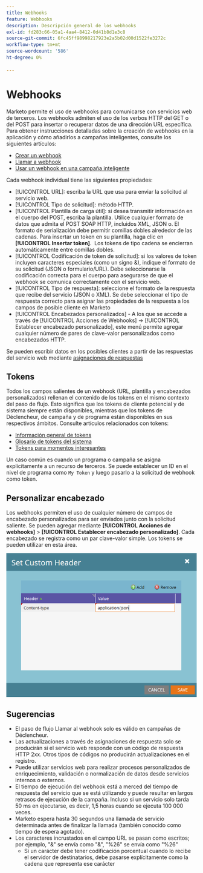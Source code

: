 ```yaml
---
title: Webhooks
feature: Webhooks
description: Descripción general de los webhooks
exl-id: fd283c66-05a1-4aa4-8412-0d41b8d1e3c8
source-git-commit: 6fc45ff98998217923e2a5b02d00d1522fe3272c
workflow-type: tm+mt
source-wordcount: '586'
ht-degree: 0%

---
```


# Webhooks

Marketo permite el uso de webhooks para comunicarse con servicios web de terceros. Los webhooks admiten el uso de los verbos HTTP del GET o del POST para insertar o recuperar datos de una dirección URL específica. Para obtener instrucciones detalladas sobre la creación de webhooks en la aplicación y cómo añadirlos a campañas inteligentes, consulte los siguientes artículos:

- [Crear un webhook](https://experienceleague.adobe.com/es/docs/marketo/using/product-docs/administration/additional-integrations/create-a-webhook)
- [Llamar a webhook](https://experienceleague.adobe.com/es/docs/marketo/using/product-docs/core-marketo-concepts/smart-campaigns/flow-actions/call-webhook)
- [Usar un webhook en una campaña inteligente](https://experienceleague.adobe.com/es/docs/marketo/using/product-docs/core-marketo-concepts/smart-campaigns/flow-actions/use-a-webhook-in-a-smart-campaign)

Cada webhook individual tiene las siguientes propiedades:

- [!UICONTROL URL]: escriba la URL que usa para enviar la solicitud al servicio web.
- [!UICONTROL Tipo de solicitud]: método HTTP.
- [!UICONTROL Plantilla de carga útil]: si desea transmitir información en el cuerpo del POST, escriba la plantilla. Utilice cualquier formato de datos que admita el POST SOAP HTTP, incluidos XML, JSON o. El formato de serialización debe permitir comillas dobles alrededor de las cadenas. Para insertar un token en su plantilla, haga clic en **[!UICONTROL Insertar token]**.  Los tokens de tipo cadena se encierran automáticamente entre comillas dobles.
- [!UICONTROL Codificación de token de solicitud]: si los valores de token incluyen caracteres especiales (como un signo &amp;), indique el formato de su solicitud (JSON o formulario/URL). Debe seleccionarse la codificación correcta para el cuerpo para asegurarse de que el webhook se comunica correctamente con el servicio web.
- [!UICONTROL Tipo de respuesta]: seleccione el formato de la respuesta que recibe del servicio (JSON o XML). Se debe seleccionar el tipo de respuesta correcto para asignar las propiedades de la respuesta a los campos de posible cliente en Marketo
- [!UICONTROL Encabezados personalizados] - A los que se accede a través de [!UICONTROL Acciones de Webhooks] -> [!UICONTROL Establecer encabezado personalizado], este menú permite agregar cualquier número de pares de clave-valor personalizados como encabezados HTTP.

Se pueden escribir datos en los posibles clientes a partir de las respuestas del servicio web mediante [asignaciones de respuestas](response-mappings.md)

## Tokens

Todos los campos salientes de un webhook (URL, plantilla y encabezados personalizados) rellenan el contenido de los tokens en el mismo contexto del paso de flujo. Esto significa que los tokens de cliente potencial y de sistema siempre están disponibles, mientras que los tokens de Déclencheur, de campaña y de programa están disponibles en sus respectivos ámbitos. Consulte artículos relacionados con tokens:

- [Información general de tokens](https://experienceleague.adobe.com/es/docs/marketo/using/product-docs/demand-generation/landing-pages/personalizing-landing-pages/tokens-overview)
- [Glosario de tokens del sistema](https://experienceleague.adobe.com/es/docs/marketo/using/product-docs/email-marketing/general/using-tokens/system-tokens-glossary)
- [Tokens para momentos interesantes](https://experienceleague.adobe.com/es/docs/marketo/using/product-docs/marketo-sales-insight/msi-for-salesforce/features/tabs-in-the-msi-panel/interesting-moments/trigger-tokens-for-interesting-moments)

Un caso común es cuando un programa o campaña se asigna explícitamente a un recurso de terceros. Se puede establecer un ID en el nivel de programa como `My Token` y luego pasarlo a la solicitud de webhook como token.

## Personalizar encabezado

Los webhooks permiten el uso de cualquier número de campos de encabezado personalizados para ser enviados junto con la solicitud saliente. Se pueden agregar mediante **[!UICONTROL Acciones de webhooks]** > **[!UICONTROL Establecer encabezado personalizado]**. Cada encabezado se registra como un par clave-valor simple. Los tokens se pueden utilizar en esta área.

![Encabezados personalizados](assets/custom-headers.png)

## Sugerencias

- El paso de flujo Llamar al webhook solo es válido en campañas de Déclencheur.
- Las actualizaciones a través de asignaciones de respuesta solo se producirán si el servicio web responde con un código de respuesta HTTP 2xx. Otros tipos de códigos no producirán actualizaciones en el registro.
- Puede utilizar servicios web para realizar procesos personalizados de enriquecimiento, validación o normalización de datos desde servicios internos o externos.
- El tiempo de ejecución del webhook está a merced del tiempo de respuesta del servicio que se está utilizando y puede resultar en largos retrasos de ejecución de la campaña. Incluso si un servicio solo tarda 50 ms en ejecutarse, es decir, 1,5 horas cuando se ejecuta 100 000 veces.
- Marketo espera hasta 30 segundos una llamada de servicio determinada antes de finalizar la llamada (también conocido como tiempo de espera agotado).
- Los caracteres incrustados en el campo URL se pasan como escritos; por ejemplo, &quot;&amp;&quot; se envía como &quot;&amp;&quot;, &quot;%26&quot; se envía como &quot;%26&quot;
   - Si un carácter debe tener codificación porcentual cuando lo recibe el servidor de destinatarios, debe pasarse explícitamente como la cadena que representa ese carácter
